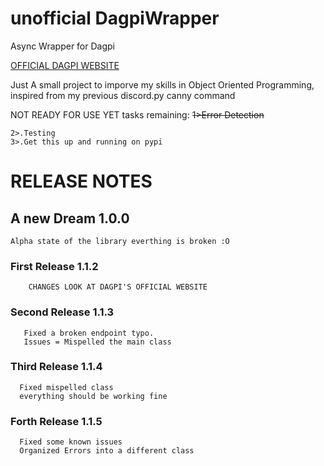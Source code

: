 
# unofficial DagpiWrapper
Async Wrapper for Dagpi

[OFFICIAL DAGPI WEBSITE](https://dagpi.xyz/)

Just A small project to imporve my skills in Object Oriented Programming, inspired from my previous discord.py canny command

NOT READY FOR USE YET
tasks remaining:
    ~~1>Error Detection~~
    
    2>.Testing
    3>.Get this up and running on pypi

# RELEASE NOTES
   ## A new Dream 1.0.0
    Alpha state of the library everthing is broken :O
   ### First Release 1.1.2
        CHANGES LOOK AT DAGPI'S OFFICIAL WEBSITE
        
   ### Second Release 1.1.3
       Fixed a broken endpoint typo.
       Issues = Mispelled the main class
  ### Third Release 1.1.4
      Fixed mispelled class
      everything should be working fine
  ### Forth Release 1.1.5
      Fixed some known issues
      Organized Errors into a different class
